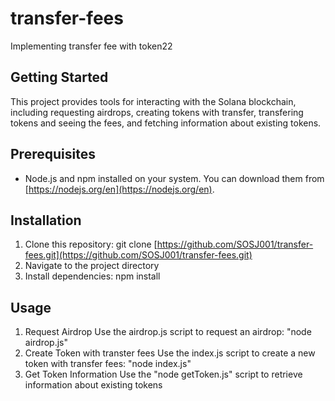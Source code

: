 # transfer-fees
 Implementing transfer fee with token22
## Getting Started

This project provides tools for interacting with the Solana blockchain, including requesting airdrops, creating tokens with transfer, transfering tokens and seeing the fees, and fetching information about existing tokens.

## Prerequisites

* Node.js and npm installed on your system. You can download them from [https://nodejs.org/en](https://nodejs.org/en).

## Installation

1. Clone this repository:
   git clone [https://github.com/SOSJ001/transfer-fees.git](https://github.com/SOSJ001/transfer-fees.git)
2. Navigate to the project directory
3. Install dependencies: npm install
   
## Usage
1. Request Airdrop
   Use the airdrop.js script to request an airdrop: "node airdrop.js"
2. Create Token with transter fees
   Use the index.js script to create a new token with transfer fees: "node index.js"
3.  Get Token Information
   Use the "node getToken.js" script to retrieve information about existing tokens
